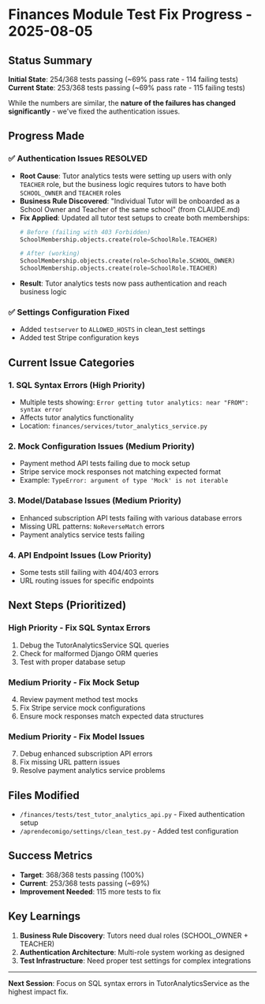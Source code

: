 # Finances Module Test Fix Progress - 2025-08-05

## Status Summary

**Initial State**: 254/368 tests passing (~69% pass rate - 114 failing tests)
**Current State**: 253/368 tests passing (~69% pass rate - 115 failing tests)

While the numbers are similar, the **nature of the failures has changed significantly** - we've fixed the authentication issues.

## Progress Made

### ✅ **Authentication Issues RESOLVED**
- **Root Cause**: Tutor analytics tests were setting up users with only `TEACHER` role, but the business logic requires tutors to have both `SCHOOL_OWNER` and `TEACHER` roles
- **Business Rule Discovered**: "Individual Tutor will be onboarded as a School Owner and Teacher of the same school" (from CLAUDE.md)
- **Fix Applied**: Updated all tutor test setups to create both memberships:
  ```python
  # Before (failing with 403 Forbidden)
  SchoolMembership.objects.create(role=SchoolRole.TEACHER)
  
  # After (working)
  SchoolMembership.objects.create(role=SchoolRole.SCHOOL_OWNER)
  SchoolMembership.objects.create(role=SchoolRole.TEACHER)
  ```
- **Result**: Tutor analytics tests now pass authentication and reach business logic

### ✅ **Settings Configuration Fixed**
- Added `testserver` to `ALLOWED_HOSTS` in clean_test settings
- Added test Stripe configuration keys

## Current Issue Categories

### 1. **SQL Syntax Errors** (High Priority)
- Multiple tests showing: `Error getting tutor analytics: near "FROM": syntax error`
- Affects tutor analytics functionality
- Location: `finances/services/tutor_analytics_service.py`

### 2. **Mock Configuration Issues** (Medium Priority)
- Payment method API tests failing due to mock setup
- Stripe service mock responses not matching expected format
- Example: `TypeError: argument of type 'Mock' is not iterable`

### 3. **Model/Database Issues** (Medium Priority)
- Enhanced subscription API tests failing with various database errors
- Missing URL patterns: `NoReverseMatch` errors
- Payment analytics service tests failing

### 4. **API Endpoint Issues** (Low Priority)
- Some tests still failing with 404/403 errors
- URL routing issues for specific endpoints

## Next Steps (Prioritized)

### **High Priority - Fix SQL Syntax Errors**
1. Debug the TutorAnalyticsService SQL queries
2. Check for malformed Django ORM queries 
3. Test with proper database setup

### **Medium Priority - Fix Mock Setup**
4. Review payment method test mocks
5. Fix Stripe service mock configurations
6. Ensure mock responses match expected data structures

### **Medium Priority - Fix Model Issues**
7. Debug enhanced subscription API errors
8. Fix missing URL pattern issues
9. Resolve payment analytics service problems

## Files Modified
- `/finances/tests/test_tutor_analytics_api.py` - Fixed authentication setup
- `/aprendecomigo/settings/clean_test.py` - Added test configuration

## Success Metrics
- **Target**: 368/368 tests passing (100%)
- **Current**: 253/368 tests passing (~69%)
- **Improvement Needed**: 115 more tests to fix

## Key Learnings
1. **Business Rule Discovery**: Tutors need dual roles (SCHOOL_OWNER + TEACHER)
2. **Authentication Architecture**: Multi-role system working as designed
3. **Test Infrastructure**: Need proper test settings for complex integrations

---
**Next Session**: Focus on SQL syntax errors in TutorAnalyticsService as the highest impact fix.